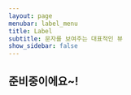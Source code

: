 ```yaml
---
layout: page
menubar: label_menu
title: Label
subtitle: 문자를 보여주는 대표적인 뷰
show_sidebar: false
---
```


## 준비중이에요~!
<!-- 
Label의 속성에 대해
기본 사이즈에 대해
 -->